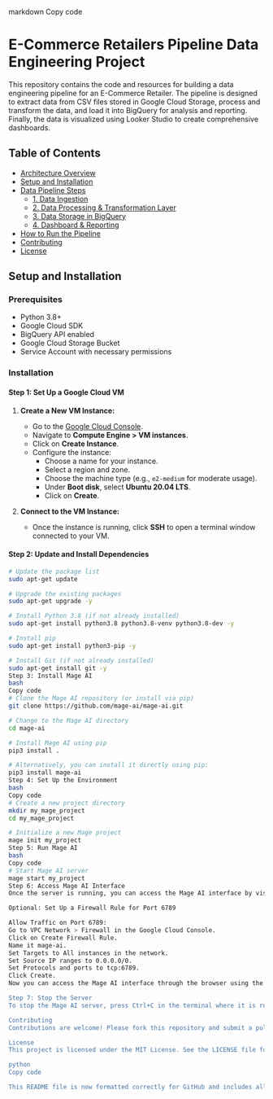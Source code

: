 markdown
Copy code
# E-Commerce Retailers Pipeline Data Engineering Project

This repository contains the code and resources for building a data engineering pipeline for an E-Commerce Retailer. The pipeline is designed to extract data from CSV files stored in Google Cloud Storage, process and transform the data, and load it into BigQuery for analysis and reporting. Finally, the data is visualized using Looker Studio to create comprehensive dashboards.

## Table of Contents

- [Architecture Overview](#architecture-overview)
- [Setup and Installation](#setup-and-installation)
- [Data Pipeline Steps](#data-pipeline-steps)
  - [1. Data Ingestion](#1-data-ingestion)
  - [2. Data Processing & Transformation Layer](#2-data-processing--transformation-layer)
  - [3. Data Storage in BigQuery](#3-data-storage-in-bigquery)
  - [4. Dashboard & Reporting](#4-dashboard--reporting)
- [How to Run the Pipeline](#how-to-run-the-pipeline)
- [Contributing](#contributing)
- [License](#license)

## Setup and Installation

### Prerequisites

- Python 3.8+
- Google Cloud SDK
- BigQuery API enabled
- Google Cloud Storage Bucket
- Service Account with necessary permissions

### Installation

#### Step 1: Set Up a Google Cloud VM

1. **Create a New VM Instance:**
   - Go to the [Google Cloud Console](https://console.cloud.google.com/).
   - Navigate to **Compute Engine > VM instances**.
   - Click on **Create Instance**.
   - Configure the instance:
     - Choose a name for your instance.
     - Select a region and zone.
     - Choose the machine type (e.g., `e2-medium` for moderate usage).
     - Under **Boot disk**, select **Ubuntu 20.04 LTS**.
     - Click on **Create**.

2. **Connect to the VM Instance:**
   - Once the instance is running, click **SSH** to open a terminal window connected to your VM.

#### Step 2: Update and Install Dependencies

```bash
# Update the package list
sudo apt-get update

# Upgrade the existing packages
sudo apt-get upgrade -y

# Install Python 3.8 (if not already installed)
sudo apt-get install python3.8 python3.8-venv python3.8-dev -y

# Install pip
sudo apt-get install python3-pip -y

# Install Git (if not already installed)
sudo apt-get install git -y
Step 3: Install Mage AI
bash
Copy code
# Clone the Mage AI repository (or install via pip)
git clone https://github.com/mage-ai/mage-ai.git

# Change to the Mage AI directory
cd mage-ai

# Install Mage AI using pip
pip3 install .

# Alternatively, you can install it directly using pip:
pip3 install mage-ai
Step 4: Set Up the Environment
bash
Copy code
# Create a new project directory
mkdir my_mage_project
cd my_mage_project

# Initialize a new Mage project
mage init my_project
Step 5: Run Mage AI
bash
Copy code
# Start Mage AI server
mage start my_project
Step 6: Access Mage AI Interface
Once the server is running, you can access the Mage AI interface by visiting the external IP of your VM in your browser at http://<YOUR_VM_EXTERNAL_IP>:6789.

Optional: Set Up a Firewall Rule for Port 6789

Allow Traffic on Port 6789:
Go to VPC Network > Firewall in the Google Cloud Console.
Click on Create Firewall Rule.
Name it mage-ai.
Set Targets to All instances in the network.
Set Source IP ranges to 0.0.0.0/0.
Set Protocols and ports to tcp:6789.
Click Create.
Now you can access the Mage AI interface through the browser using the VM's external IP.

Step 7: Stop the Server
To stop the Mage AI server, press Ctrl+C in the terminal where it is running.

Contributing
Contributions are welcome! Please fork this repository and submit a pull request with your changes.

License
This project is licensed under the MIT License. See the LICENSE file for details.

python
Copy code

This README file is now formatted correctly for GitHub and includes all the necessary secti





                                 
